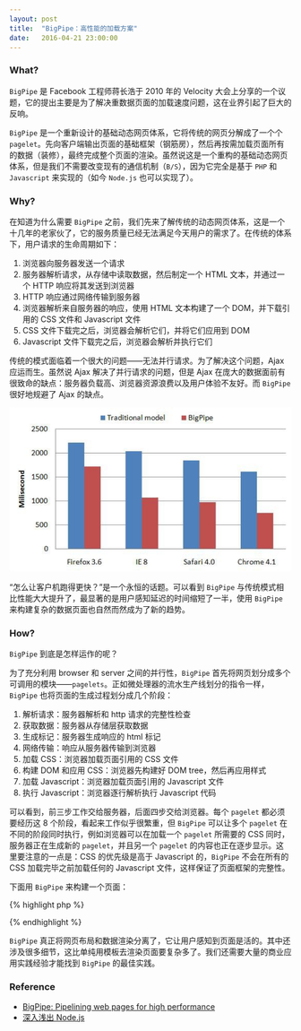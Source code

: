 ```yaml
---
layout: post
title:  "BigPipe：高性能的加载方案"
date:   2016-04-21 23:00:00
---
```


### What?

`BigPipe` 是 Facebook 工程师蒋长浩于 2010 年的 Velocity 大会上分享的一个议题，它的提出主要是为了解决重数据页面的加载速度问题，这在业界引起了巨大的反响。

`BigPipe` 是一个重新设计的基础动态网页体系，它将传统的网页分解成了一个个 `pagelet`。先向客户端输出页面的基础框架（钢筋房），然后再按需加载页面所有的数据（装修），最终完成整个页面的渲染。虽然说这是一个重构的基础动态网页体系，但是我们不需要改变现有的通信机制（`B/S`），因为它完全是基于 `PHP` 和 `Javascript` 来实现的（如今 `Node.js` 也可以实现了）。

### Why?

在知道为什么需要 `BigPipe` 之前，我们先来了解传统的动态网页体系，这是一个十几年的老家伙了，它的服务质量已经无法满足今天用户的需求了。在传统的体系下，用户请求的生命周期如下：

1. 浏览器向服务器发送一个请求
2. 服务器解析请求，从存储中读取数据，然后制定一个 HTML 文本，并通过一个 HTTP 响应将其发送到浏览器
3. HTTP 响应通过网络传输到服务器
4. 浏览器解析来自服务器的响应，使用 HTML 文本构建了一个 DOM，并下载引用的 CSS 文件和 Javascript 文件
5. CSS 文件下载完之后，浏览器会解析它们，并将它们应用到 DOM
6. Javascript 文件下载完之后，浏览器会解析并执行它们

传统的模式面临着一个很大的问题——无法并行请求。为了解决这个问题，Ajax 应运而生。虽然说 Ajax 解决了并行请求的问题，但是 Ajax 在庞大的数据面前有很致命的缺点：服务器负载高、浏览器资源浪费以及用户体验不友好。而 `BigPipe` 很好地规避了 Ajax 的缺点。

![Performance Comparation][performance_comparation]

“怎么让客户机跑得更快？”是一个永恒的话题。可以看到 `BigPipe` 与传统模式相比性能大大提升了，最显著的是用户感知延迟的时间缩短了一半，使用 `BigPipe` 来构建复杂的数据页面也自然而然成为了新的趋势。

### How?

`BigPipe` 到底是怎样运作的呢？

为了充分利用 browser 和 server 之间的并行性，`BigPipe` 首先将网页划分成多个可调用的模块——`pagelets`。正如微处理器的流水生产线划分的指令一样，`BigPipe` 也将页面的生成过程划分成几个阶段：

1. 解析请求：服务器解析和 http 请求的完整性检查
2. 获取数据：服务器从存储层获取数据
3. 生成标记：服务器生成响应的 html 标记
4. 网络传输：响应从服务器传输到浏览器
5. 加载 CSS：浏览器加载页面引用的 CSS 文件
6. 构建 DOM 和应用 CSS：浏览器先构建好 DOM tree，然后再应用样式
7. 加载 Javascript：浏览器加载页面引用的 Javascript 文件
8. 执行 Javascript：浏览器逐行解析执行 Javascript 代码

可以看到，前三步工作交给服务器，后面四步交给浏览器。每个 `pagelet` 都必须要经历这 8 个阶段，看起来工作似乎很繁重，但 `BigPipe` 可以让多个 `pagelet` 在不同的阶段同时执行，例如浏览器可以在加载一个 `pagelet` 所需要的 CSS 同时，服务器正在生成新的 `pagelet`，并且另一个 `pagelet` 的内容也正在逐步显示。这里要注意的一点是：CSS 的优先级是高于 Javascript 的，`BigPipe` 不会在所有的 CSS 加载完毕之前加载任何的 Javascript 文件，这样保证了页面框架的完整性。

下面用 `BigPipe` 来构建一个页面：

{% highlight php %}
<!DOCTYPE html>
<html>
<head>
  <title>Hello BigPipe</title>
</head>
<body>
  <!-- 页面布局框架，每个div都是一个pagelet -->
  <div class="main">
    <div id="head1" class="module"></div>
    <div id="head2" class="module"></div>
    <div class="left borderless">
      <div class="left1 module"></div>
      <div class="left2 module"></div>
    </div>
    <div class="right borderless">
      <div class="right1 module"></div>
      <div class="right2 module"></div>
    </div>
    <div id="foot" class="module"></div>
  </div>
  <script>
    // 一个将html标记插入到特定的pagelet的函数
    function inject(id, content) {
      var elem = document.getElementById(id);
      if (!elem) {
        return;
      }
      elem.innerHTML = content;
    }
  </script>
</body>
</html>

<!-- 持续的数据输出和渲染 -->
<?php
  ob_flush();
  flush();
  sleep(1);
?>
<script>
  inject('head1', '<div class="content">Header</div>');
</script>
<?php
  ob_flush();
  flush();
  sleep(1);
?>
<script>
  inject('left1', '<div class="content">Category Chooser</div>');
</script>
<?php
  ob_flush();
  flush();
  sleep(1);
?>
<script>
  inject('left2', '<div class="content">My eBay</div>');
</script>
<?php
  ob_flush();
  flush();
  sleep(1);
?>
<script>
  inject('right2', '<div class="content">Stats</div>');
</script>
<?php
  ob_flush();
  flush();
  sleep(1);
?>
<script>
  inject('head2', '<div class="content">Rebates</div>');
</script>
<?php
  ob_flush();
  flush();
  sleep(1);
?>
<script>
  inject('foot', '<div class="content">Footer</div>');
</script>
<?php
  ob_flush();
  flush();
  sleep(1);
?>
<script>
  inject('right1', '<div class="content">Ad Rec</div>');
</script>
{% endhighlight %}

`BigPipe` 真正将网页布局和数据渲染分离了，它让用户感知到页面是活的。其中还涉及很多细节，这比单纯用模板去渲染页面要复杂多了。我们还需要大量的商业应用实践经验才能找到 `BigPipe` 的最佳实践。

### Reference
* [BigPipe: Pipelining web pages for high performance][bigpipe]
* [深入浅出 Node.js][deep_into_node]

[bigpipe]: https://www.facebook.com/notes/facebook-engineering/bigpipe-pipelining-web-pages-for-high-performance/389414033919/
[deep_into_node]: https://book.douban.com/subject/25768396/
[performance_comparation]: ../images/2016.4.21/performance_comparation.jpg
